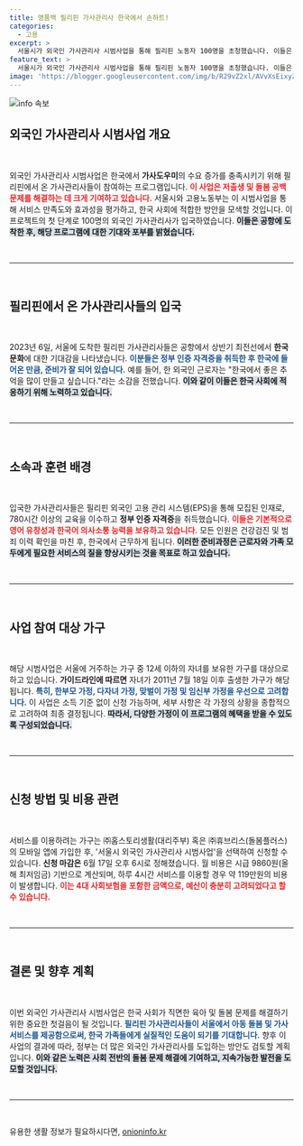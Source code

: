 ```yaml
---
title: 명품백 필리핀 가사관리사 한국에서 손하트!
categories:
  - 고용
excerpt: >
  서울시가 외국인 가사관리사 시범사업을 통해 필리핀 노동자 100명을 초청했습니다. 이들은 영어와 한국어로 소통 가능하며, 내년 2월까지 아동 돌봄과 가사 서비스를 제공합니다. 돌봄 공백 해소의 기대감이 높아집니다!
feature_text: >
  서울시가 외국인 가사관리사 시범사업을 통해 필리핀 노동자 100명을 초청했습니다. 이들은 영어와 한국어로 소통 가능하며, 내년 2월까지 아동 돌봄과 가사 서비스를 제공합니다. 돌봄 공백 해소의 기대감이 높아집니다!
image: 'https://blogger.googleusercontent.com/img/b/R29vZ2xl/AVvXsEixyZcFfHzMRdzZMjFBmAUKJYCLCGyLL1o632UiGVXcaFdKo_bkvkuCioo0uUKlGfBVcT3P84aROyZIXSBEx3Aw5nCQ3pTgDom1WDC4m8eifvWiAmWEEVb4x6G_l8C0QH225ldMjyaFvpxGEBGNO37VmDTDMHGhJPq73UglMfDca1-0aw/s1600/blogspot.png'
---
```


<p><img src="https://blogger.googleusercontent.com/img/b/R29vZ2xl/AVvXsEixyZcFfHzMRdzZMjFBmAUKJYCLCGyLL1o632UiGVXcaFdKo_bkvkuCioo0uUKlGfBVcT3P84aROyZIXSBEx3Aw5nCQ3pTgDom1WDC4m8eifvWiAmWEEVb4x6G_l8C0QH225ldMjyaFvpxGEBGNO37VmDTDMHGhJPq73UglMfDca1-0aw/s1600/blogspot.png" alt="info 속보" /></p>

<h2 data-ke-size="size26">외국인 가사관리사 시범사업 개요</h2>

<p data-ke-size="size16">&nbsp;</p>

<p>외국인 가사관리사 시범사업은 한국에서 <b>가사도우미</b>의 수요 증가를 충족시키기 위해 필리핀에서 온 가사관리사들이 참여하는 프로그램입니다. <b><span style="color: #ee2323;">이 사업은 저출생 및 돌봄 공백 문제를 해결하는 데 크게 기여하고 있습니다.</span></b> 서울시와 고용노동부는 이 시범사업을 통해 서비스 만족도와 효과성을 평가하고, 한국 사회에 적합한 방안을 모색할 것입니다. 이 프로젝트의 첫 단계로 100명의 외국인 가사관리사가 입국하였습니다. <b><span style="background-color: #21538527;">이들은 공항에 도착한 후, 해당 프로그램에 대한 기대와 포부를 밝혔습니다.</span></b></p>

<p data-ke-size="size16">&nbsp;</p>

<hr>

<p data-ke-size="size16">&nbsp;</p>

<h2 data-ke-size="size26">필리핀에서 온 가사관리사들의 입국</h2>

<p data-ke-size="size16">&nbsp;</p>

<p>2023년 6일, 서울에 도착한 필리핀 가사관리사들은 공항에서 상반기 최전선에서 <b>한국 문화</b>에 대한 기대감을 나타냈습니다. <b><span style="color: #1a5490;">이분들은 정부 인증 자격증을 취득한 후 한국에 들어온 만큼, 준비가 잘 되어 있습니다.</span></b> 예를 들어, 한 외국인 근로자는 "한국에서 좋은 추억을 많이 만들고 싶습니다."라는 소감을 전했습니다. <b><span style="background-color: #21538527;">이와 같이 이들은 한국 사회에 적응하기 위해 노력하고 있습니다.</span></b> </p>

<p data-ke-size="size16">&nbsp;</p>

<hr>

<p data-ke-size="size16">&nbsp;</p>

<h2 data-ke-size="size26">소속과 훈련 배경</h2>

<p data-ke-size="size16">&nbsp;</p>

<p>입국한 가사관리사들은 필리핀 외국인 고용 관리 시스템(EPS)을 통해 모집된 인재로, 780시간 이상의 교육을 이수하고 <b>정부 인증 자격증</b>을 취득했습니다. <b><span style="color: #ee2323;">이들은 기본적으로 영어 유창성과 한국어 의사소통 능력을 보유하고 있습니다.</span></b> 모든 인원은 건강검진 및 범죄 이력 확인을 마친 후, 한국에서 근무하게 됩니다. <b><span style="background-color: #21538527;">이러한 준비과정은 근로자와 가족 모두에게 필요한 서비스의 질을 향상시키는 것을 목표로 하고 있습니다.</span></b></p>

<p data-ke-size="size16">&nbsp;</p>

<hr>

<p data-ke-size="size16">&nbsp;</p>

<h2 data-ke-size="size26">사업 참여 대상 가구</h2>

<p data-ke-size="size16">&nbsp;</p>

<p>해당 시범사업은 서울에 거주하는 가구 중 12세 이하의 자녀를 보유한 가구를 대상으로 하고 있습니다. <b>가이드라인에 따르면</b> 자녀가 2011년 7월 18일 이후 출생한 가구가 해당됩니다. <b><span style="color: #1a5490;">특히, 한부모 가정, 다자녀 가정, 맞벌이 가정 및 임신부 가정을 우선으로 고려합니다.</span></b> 이 사업은 소득 기준 없이 신청 가능하며, 세부 사항은 각 가정의 상황을 종합적으로 고려하여 최종 결정됩니다. <b><span style="background-color: #21538527;">따라서, 다양한 가정이 이 프로그램의 혜택을 받을 수 있도록 구성되었습니다.</span></b></p>

<p data-ke-size="size16">&nbsp;</p>

<hr>

<p data-ke-size="size16">&nbsp;</p>

<h2 data-ke-size="size26">신청 방법 및 비용 관련</h2>

<p data-ke-size="size16">&nbsp;</p>

<p>서비스를 이용하려는 가구는 ㈜홈스토리생활(대리주부) 혹은 ㈜휴브리스(돌봄플러스)의 모바일 앱에 가입한 후, '서울시 외국인 가사관리사 시범사업'을 선택하여 신청할 수 있습니다. <b>신청 마감은</b> 6월 17일 오후 6시로 정해졌습니다. 월 비용은 시급 9860원(올해 최저임금) 기반으로 계산되며, 하루 4시간 서비스를 이용할 경우 약 119만원의 비용이 발생합니다. <b><span style="color: #ee2323;">이는 4대 사회보험을 포함한 금액으로, 예산이 충분히 고려되었다고 할 수 있습니다.</span></b></p>

<p data-ke-size="size16">&nbsp;</p>

<hr>

<p data-ke-size="size16">&nbsp;</p>

<h2 data-ke-size="size26">결론 및 향후 계획</h2>

<p data-ke-size="size16">&nbsp;</p>

<p>이번 외국인 가사관리사 시범사업은 한국 사회가 직면한 육아 및 돌봄 문제를 해결하기 위한 중요한 첫걸음이 될 것입니다. <b><span style="color: #1a5490;">필리핀 가사관리사들이 서울에서 아동 돌봄 및 가사 서비스를 제공함으로써, 한국 가족들에게 실질적인 도움이 되기를 기대합니다.</span></b> 향후 이 사업의 결과에 따라, 정부는 더 많은 외국인 가사관리사를 도입하는 방안도 검토할 계획입니다. <b><span style="background-color: #21538527;">이와 같은 노력은 사회 전반의 돌봄 문제 해결에 기여하고, 지속가능한 발전을 도모할 것입니다.</span></b></p>

<p data-ke-size="size16">&nbsp;</p>

<hr>

<p data-ke-size="size16">&nbsp;</p>
유용한 생활 정보가 필요하시다면, <a href="https://onioninfo.kr" rel="dofollow">onioninfo.kr</a>


